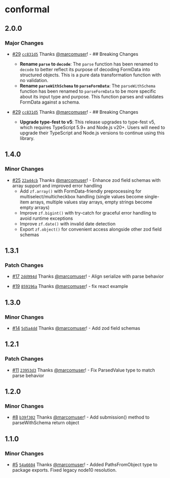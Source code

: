 # conformal

## 2.0.0

### Major Changes

- [#29](https://github.com/marcomuser/conformal/pull/29) [`cc831d5`](https://github.com/marcomuser/conformal/commit/cc831d546af61cb1f5e8160afebace780e9ee50f) Thanks [@marcomuser](https://github.com/marcomuser)! - ## Breaking Changes
  - **Rename `parse` to `decode`**: The `parse` function has been renamed to `decode` to better reflect its purpose of decoding FormData into structured objects. This is a pure data transformation function with no validation.
  - **Rename `parseWithSchema` to `parseFormData`**: The `parseWithSchema` function has been renamed to `parseFormData` to be more specific about its input type and purpose. This function parses and validates FormData against a schema.

- [#29](https://github.com/marcomuser/conformal/pull/29) [`cc831d5`](https://github.com/marcomuser/conformal/commit/cc831d546af61cb1f5e8160afebace780e9ee50f) Thanks [@marcomuser](https://github.com/marcomuser)! - ## Breaking Changes
  - **Upgrade type-fest to v5**: This release upgrades to type-fest v5, which requires TypeScript 5.9+ and Node.js v20+. Users will need to upgrade their TypeScript and Node.js versions to continue using this library.

## 1.4.0

### Minor Changes

- [#25](https://github.com/marcomuser/conformal/pull/25) [`22a44cb`](https://github.com/marcomuser/conformal/commit/22a44cb1cb7e7e24be5d87dce4ff88b247f1caa0) Thanks [@marcomuser](https://github.com/marcomuser)! - Enhance zod field schemas with array support and improved error handling
  - Add `zf.array()` with FormData-friendly preprocessing for multiselect/multicheckbox handling (single values become single-item arrays, multiple values stay arrays, empty strings become empty arrays)
  - Improve `zf.bigint()` with try-catch for graceful error handling to avoid runtime exceptions
  - Improve `zf.date()` with invalid date detection
  - Export `zf.object()` for convenient access alongside other zod field schemas

## 1.3.1

### Patch Changes

- [#17](https://github.com/marcomuser/conformal/pull/17) [`2dd994d`](https://github.com/marcomuser/conformal/commit/2dd994d53dbbbb0466ef1befe32331069db4be03) Thanks [@marcomuser](https://github.com/marcomuser)! - Align serialize with parse behavior

- [#19](https://github.com/marcomuser/conformal/pull/19) [`859196a`](https://github.com/marcomuser/conformal/commit/859196a14583824c11b618443f534abd3ad100b9) Thanks [@marcomuser](https://github.com/marcomuser)! - fix react example

## 1.3.0

### Minor Changes

- [#14](https://github.com/marcomuser/conformal/pull/14) [`5d5a4dd`](https://github.com/marcomuser/conformal/commit/5d5a4dd823649d90a78d4acb1c8bc611dcee9a85) Thanks [@marcomuser](https://github.com/marcomuser)! - Add zod field schemas

## 1.2.1

### Patch Changes

- [#11](https://github.com/marcomuser/conformal/pull/11) [`23953d3`](https://github.com/marcomuser/conformal/commit/23953d3d0d7c720be2cdeed10e5808de0768e0ab) Thanks [@marcomuser](https://github.com/marcomuser)! - Fix ParsedValue type to match parse behavior

## 1.2.0

### Minor Changes

- [#8](https://github.com/marcomuser/conformal/pull/8) [`b39f302`](https://github.com/marcomuser/conformal/commit/b39f302de67eb49ea79e6d96ae370bd8af4b56c0) Thanks [@marcomuser](https://github.com/marcomuser)! - Add submission() method to parseWithSchema return object

## 1.1.0

### Minor Changes

- [#5](https://github.com/marcomuser/conformal/pull/5) [`54a6604`](https://github.com/marcomuser/conformal/commit/54a6604b80228a1a884505bff26289bddbd258c5) Thanks [@marcomuser](https://github.com/marcomuser)! - Added PathsFromObject type to package exports.
  Fixed legacy node10 resolution.
